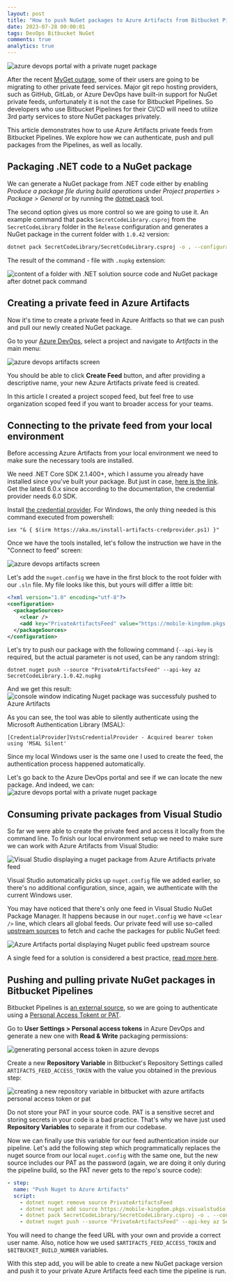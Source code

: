 ```yaml
---
layout: post
title: "How to push NuGet packages to Azure Artifacts from Bitbucket Pipelines"
date: 2023-07-28 00:00:01
tags: DevOps Bitbucket NuGet
comments: true
analytics: true
---
```


<img src='/public/images/bitbucketNugetPackage/PriavteNugetPackageInAzureArtifacts.png' alt="azure devops portal with a private nuget package"/>

After the recent [MyGet outage](https://sikilinda.com/posts/myget-outage/), some of their users are going to be migrating to other private feed services. Major git repo hosting providers, such as GitHub, GitLab, or Azure DevOps have built-in support for NuGet private feeds, unfortunately it is not the case for Bitbucket Pipelines. So developers who use Bitbucket Pipelines for their CI/CD will need to utilize 3rd party services to store NuGet packages privately.

This article demonstrates how to use Azure Artifacts private feeds from Bitbucket Pipelines. We explore how we can authenticate, push and pull packages from the Pipelines, as well as locally.
<br>

## Packaging .NET code to a NuGet package

We can generate a NuGet package from .NET code either by enabling _Produce a package file during build operations_ under _Project properties > Package > General_ or by running the [dotnet pack](https://learn.microsoft.com/en-us/dotnet/core/tools/dotnet-pack) tool.

The second option gives us more control so we are going to use it. An example command that packs `SecretCodeLibrary.csproj` from the `SecretCodeLibrary` folder in the `Release` configuration and generates a NuGet package in the current folder with `1.0.42` version:

```sh
dotnet pack SecretCodeLibrary/SecretCodeLibrary.csproj -o . --configuration Release -p:Version=1.0.42
```

The result of the command - file with `.nupkg` extension:

<img src='/public/images/bitbucketNugetPackage/NugetPackageGenerated.png' alt="content of a folder with .NET solution source code and NuGet package after dotnet pack command"/>

## Creating a private feed in Azure Artifacts

Now it's time to create a private feed in Azure Aritfacts so that we can push and pull our newly created NuGet package.

Go to your [Azure DevOps](https://azure.microsoft.com/en-us/products/devops), select a project and navigate to _Artifacts_ in the main menu:

<img src='/public/images/bitbucketNugetPackage/AzureArtifactsScreen.png' alt="azure devops artifacts screen"/>

You should be able to click **Create Feed** button, and after providing a descriptive name, your new Azure Artifacts private feed is created.

In this article I created a project scoped feed, but feel free to use organization scoped feed if you want to broader access for your teams.

## Connecting to the private feed from your local environment

Before accessing Azure Artifacts from your local environment we need to make sure the necessary tools are installed.

We need .NET Core SDK 2.1.400+, which I assume you already have installed since you've built your package. But just in case, [here is the link](https://dotnet.microsoft.com/en-us/download). Get the latest 6.0.x since according to the documentation, the credential provider needs 6.0 SDK.

Install [the credential provider](https://github.com/microsoft/artifacts-credprovider#azure-artifacts-credential-provider). For Windows, the only thing needed is this command executed from powershell:

```shell
iex "& { $(irm https://aka.ms/install-artifacts-credprovider.ps1) }"
```

Once we have the tools installed, let's follow the instruction we have in the "Connect to feed" screen:

<img src='/public/images/bitbucketNugetPackage/DotNetFeedConnection.png' alt="azure devops artifacts screen"/>

Let's add the `nuget.config` we have in the first block to the root folder with our `.sln` file. My file looks like this, but yours will differ a little bit:

```xml
<?xml version="1.0" encoding="utf-8"?>
<configuration>
  <packageSources>
    <clear />
    <add key="PrivateArtifactsFeed" value="https://mobile-kingdom.pkgs.visualstudio.com/ArtifactsDemo/_packaging/PrivateArtifactsFeed/nuget/v3/index.json" />
  </packageSources>
</configuration>
```

Let's try to push our package with the following command (`--api-key` is required, but the actual parameter is not used, can be any random string):

```
dotnet nuget push --source "PrivateArtifactsFeed" --api-key az SecretCodeLibrary.1.0.42.nupkg
```

And we get this result:
<img src='/public/images/bitbucketNugetPackage/SuccessfulNugetPackagePush.png' alt="console window indicating Nuget package was successfuly pushed to Azure Artifacts"/>

As you can see, the tool was able to silently authenticate using the Microsoft Authentication Library (MSAL):

```
[CredentialProvider]VstsCredentialProvider - Acquired bearer token using 'MSAL Silent'
```

Since my local Windows user is the same one I used to create the feed, the authentication process happened automatically.

Let's go back to the Azure DevOps portal and see if we can locate the new package. And indeed, we can:
<img src='/public/images/bitbucketNugetPackage/PriavteNugetPackageInAzureArtifacts.png' alt="azure devops portal with a private nuget package"/>

## Consuming private packages from Visual Studio

So far we were able to create the private feed and access it locally from the command line. To finish our local environment setup we need to make sure we can work with Azure Artifacts from Visual Studio:

<img src='/public/images/bitbucketNugetPackage/VisualStudioPrivatePackage.png' alt="Visual Studio displaying a nuget package from Azure Artifiacts private feed"/>

Visual Studio automatically picks up `nuget.config` file we added earlier, so there's no additional configuration, since, again, we authenticate with the current Windows user.

You may have noticed that there's only one feed in Visual Studio NuGet Package Manager. It happens because in our `nuget.config` we have `<clear />` line, which clears all global feeds. Our private feed will use so-called [upstream sources](https://learn.microsoft.com/en-us/azure/devops/artifacts/concepts/upstream-sources?view=azure-devops) to fetch and cache the packages for public NuGet feed:

<img src='/public/images/bitbucketNugetPackage/AzureArtifactsUpstreamSource.png' alt="Azure Artifacts portal displaying Nuget public feed upstream source"/>

A single feed for a solution is considered a best practice, [read more here](https://learn.microsoft.com/en-us/azure/devops/artifacts/concepts/upstream-sources?view=azure-devops#use-a-single-feed-in-your-config-file).

## Pushing and pulling private NuGet packages in Bitbucket Pipelines

Bitbucket Pipelines is [an external source](https://learn.microsoft.com/en-us/azure/devops/artifacts/nuget/publish?view=azure-devops#publish-packages-from-external-sources), so we are going to authenticate using a [Personal Access Tokent or PAT](https://learn.microsoft.com/en-us/azure/devops/organizations/accounts/use-personal-access-tokens-to-authenticate?view=azure-devops&tabs=Windows).

Go to **User Settings > Personal access tokens** in Azure DevOps and generate a new one with **Read & Write** packaging permissions:

<img src='/public/images/bitbucketNugetPackage/PersonalAccessTokenGeneration.png' alt="generating personal access token in azure devops"/>

Create a new **Repository Variable** in Bitbucket's Repository Settings called `ARTIFACTS_FEED_ACCESS_TOKEN` with the value you obtained in the previous step:

<img src='/public/images/bitbucketNugetPackage/BitbucketRepositoryVariable.png' alt="creating a new repository variable in bitbucket with azure artifacts personal access token or pat"/>

Do not store your PAT in your source code. PAT is a sensitive secret and storing secrets in your code is a bad practice. That's why we have just used **Repository Variables** to separate it from our codebase.

Now we can finally use this variable for our feed authentication inside our pipeline. Let's add the following step which programmatically replaces the nuget source from our local `nuget.config` with the same one, but the new source includes our PAT as the password (again, we are doing it only during the pipeline build, so the PAT never gets to the repo's source code):

```yaml
- step:
  name: "Push Nuget to Azure Artifacts"
  script:
    - dotnet nuget remove source PrivateArtifactsFeed
    - dotnet nuget add source https://mobile-kingdom.pkgs.visualstudio.com/ArtifactsDemo/_packaging/PrivateArtifactsFeed/nuget/v3/index.json --name PrivateArtifactsFeed --store-password-in-clear-text --username <YOUR_EMAIL> --password $ARTIFACTS_FEED_ACCESS_TOKEN
    - dotnet pack SecretCodeLibrary/SecretCodeLibrary.csproj -o . --configuration Release -p:Version=1.0.$BITBUCKET_BUILD_NUMBER
    - dotnet nuget push --source "PrivateArtifactsFeed" --api-key az SecretCodeLibrary.1.0.$BITBUCKET_BUILD_NUMBER.nupkg
```

You will need to change the feed URL with your own and provide a correct user name. Also, notice how we used `$ARTIFACTS_FEED_ACCESS_TOKEN` and `$BITBUCKET_BUILD_NUMBER` variables.

With this step add, you will be able to create a new NuGet package version and push it to your private Azure Artifacts feed each time the pipeline is run.
